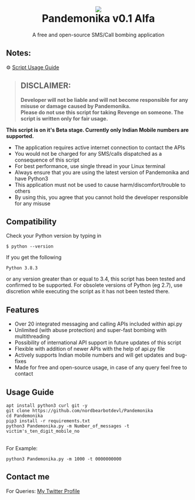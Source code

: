 <h1 align="center">
  <br>
  <a href="https://github.com/nordbearbotdev/Pandemonika">
  <img src="https://disk.yandex.ru/i/s0L_P7mAjQpbYA
  alt="Tsunami">
  </a><br>
  Pandemonika v0.1 Alfa
  <br>
</h1>


<p align="center">A free and open-source SMS/Call bombing application</p>

## Notes:
⚙ [Script Usage Guide](https://github.com/nordbearbotdev/Pandemonika#-usage-guide)

> ## DISCLAIMER:
> **Developer will not be liable and will not become
responsible for any misuse or damage caused by Pandemonika.**  
**Please do not use this script for taking Revenge on someone. The script is written only for fair usage.**

**This script is on it's Beta stage. Currently only Indian Mobile numbers are supported.**


- The application requires active internet connection to contact the APIs
- You would not be charged for any SMS/calls dispatched as a consequence of this script
- For best performance, use single thread in your Linux terminal
- Always ensure that you are using the latest version of Pandemonika and have Python3
- This application must not be used to cause harm/discomfort/trouble to others
- By using this, you agree that you cannot hold the developer responsible for any misuse

## Compatibility
Check your Python version by typing in
```shell script
$ python --version
```
If you get the following
```shell script
Python 3.8.3
```
or any version greater than or equal to 3.4, this script has been tested and confirmed to be supported. For obsolete versions of Python (eg 2.7), use discretion while executing the script as it has not been tested there.

## Features

- Over 20 integrated messaging and calling APIs included within api.py
- Unlimited (with abuse protection) and super-fast bombing with multithreading
- Possibility of international API support in future updates of this script
- Flexible with addition of newer APIs with the help of api.py file
- Actively supports Indian mobile numbers and will get updates and bug-fixes
- Made for free and open-source usage, in case of any query feel free to contact

## Usage Guide

```
apt install python3 curl git -y
git clone https://github.com/nordbearbotdevl/Pandemonika
cd Pandemonika
pip3 install -r requirements.txt
python3 Pandemonika.py -m Number_of_messages -t victim's_ten_digit_mobile_no
```
<br>For Example:<br>

```
python3 Pandemonika.py -m 1000 -t 0000000000
```

## Contact me  

For Queries: [My Twitter Profile](https://twitter.com/nordbearbot)
